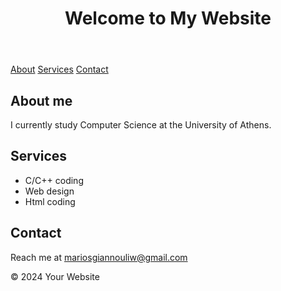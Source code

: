 <html lang="en">
<head>
    <title>Marios</title>
    <meta charset="UTF-8">
    <meta name="viewport" content="width=device-width, initial-scale=1.0">
    
</head>
<body>
    <header>
        <h1>Welcome to My Website</h1>
    </header>
    <nav>
        <a href="#about">About</a>
        <a href="#services">Services</a>
        <a href="#contact">Contact</a>
    </nav>
    <main>
        <section id="about">
            <h2>About me</h2>
            <p1>I currently study Computer Science at the University of Athens.</p1>
        </section>
        <section id="services">
            <h2>Services</h2>
            <ul>
                <li>C/C++ coding</li>
                <li>Web design</li>
                <li>Html coding</li>
            </ul>
        </section>
        <section id="contact">
            <h2>Contact</h2>
            <p>Reach me at <a href="mailto:mariosgiannouliw@gmail.com">mariosgiannouliw@gmail.com</a></p>
        </section>
    </main>
    <footer>
        <p>&copy; 2024 Your Website</p>
    </footer>
</body>
</html>
